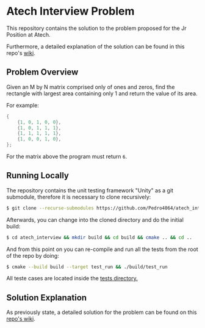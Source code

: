# Atech Interview Problem

This repository contains the solution to the problem proposed for the Jr Position at Atech. 

Furthermore, a detailed explanation of the solution can be found in this repo's [wiki](https://github.com/Pedro4064/atech_interview/wiki).

## Problem Overview 

Given an M by N matrix comprised only of ones and zeros, find the rectangle with largest area containing only 1 and return the value of its area.

For example: 
```c
{
    {1, 0, 1, 0, 0},
    {1, 0, 1, 1, 1},
    {1, 1, 1, 1, 1},
    {1, 0, 0, 1, 0},
};

```
For the matrix above the program must return `6`.

## Running Locally 

The repository contains the unit testing framework "Unity" as a git submodule, therefore it is necessary to clone recursively:

```bash
$ git clone --recurse-submodules https://github.com/Pedro4064/atech_interview.git
```

Afterwards, you can change into the cloned directory and do the initial build:
```bash
$ cd atech_interview && mkdir build && cd build && cmake .. && cd ..
```

And from this point on you can re-compile and run all the tests from the root of the repo by doing:
```bash
$ cmake --build build --target test_run && ./build/test_run
```
All teste cases are located inside the [tests directory.](./tests/test_max_area.c)

## Solution Explanation

As previously state, a detailed solution for the problem can be found on this [repo's wiki](https://github.com/Pedro4064/atech_interview/wiki).